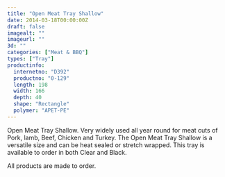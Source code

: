 ```yaml
---
title: "Open Meat Tray Shallow"
date: 2014-03-18T00:00:00Z
draft: false
imagealt: ""
imageurl: ""
3d: ""
categories: ["Meat & BBQ"]
types: ["Tray"]
productinfo:
  internetno: "D392"
  productno: "0-129"
  length: 198
  width: 166
  depth: 40
  shape: "Rectangle"
  polymer: "APET-PE"
---
```

Open Meat Tray Shallow. Very widely used all year round for meat cuts of Pork, lamb, Beef, Chicken and Turkey. The Open Meat Tray Shallow is a versatile size and can be heat sealed or stretch wrapped. This tray is available to order in both Clear and Black.

All products are made to order.